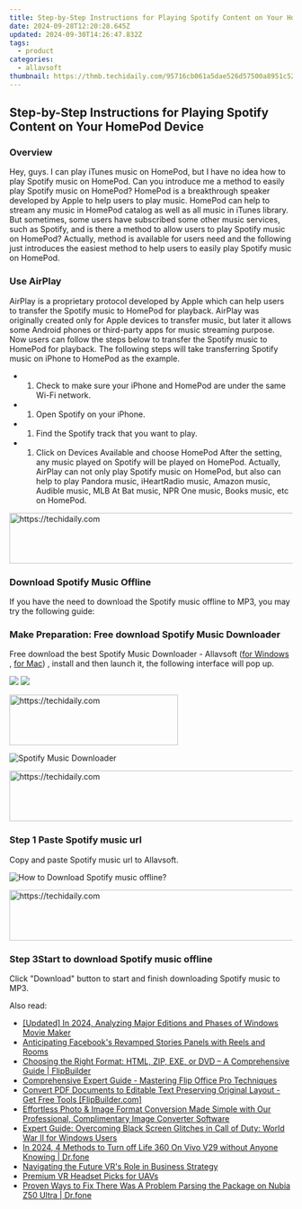 ```yaml
---
title: Step-by-Step Instructions for Playing Spotify Content on Your HomePod Device
date: 2024-09-28T12:20:28.645Z
updated: 2024-09-30T14:26:47.832Z
tags:
  - product
categories:
  - allavsoft
thumbnail: https://thmb.techidaily.com/95716cb061a5dae526d57500a8951c520e1cad5f6661b79a6595a67d8bfbaed5.jpg
---
```


## Step-by-Step Instructions for Playing Spotify Content on Your HomePod Device

### Overview

Hey, guys. I can play iTunes music on HomePod, but I have no idea how to play Spotify music on HomePod. Can you introduce me a method to easily play Spotify music on HomePod? HomePod is a breakthrough speaker developed by Apple to help users to play music. HomePod can help to stream any music in HomePod catalog as well as all music in iTunes library. But sometimes, some users have subscribed some other music services, such as Spotify, and is there a method to allow users to play Spotify music on HomePod? Actually, method is available for users need and the following just introduces the easiest method to help users to easily play Spotify music on HomePod.

### Use AirPlay

AirPlay is a proprietary protocol developed by Apple which can help users to transfer the Spotify music to HomePod for playback. AirPlay was originally created only for Apple devices to transfer music, but later it allows some Android phones or third-party apps for music streaming purpose. Now users can follow the steps below to transfer the Spotify music to HomePod for playback. The following steps will take transferring Spotify music on iPhone to HomePod as the example.

* 1. Check to make sure your iPhone and HomePod are under the same Wi-Fi network.
* 1. Open Spotify on your iPhone.
* 1. Find the Spotify track that you want to play.
* 1. Click on Devices Available and choose HomePod After the setting, any music played on Spotify will be played on HomePod. Actually, AirPlay can not only play Spotify music on HomePod, but also can help to play Pandora music, iHeartRadio music, Amazon music, Audible music, MLB At Bat music, NPR One music, Books music, etc on HomePod.

<!-- affiliate ads begin -->
<a href="https://laganoo.pxf.io/c/5597632/1528703/16446" target="_top" id="1528703">
  <img src="//a.impactradius-go.com/display-ad/16446-1528703" border="0" alt="https://techidaily.com" width="728" height="90"/>
</a>
<img height="0" width="0" src="https://laganoo.pxf.io/i/5597632/1528703/16446" style="position:absolute;visibility:hidden;" border="0" />
<!-- affiliate ads end -->

### Download Spotify Music Offline

If you have the need to download the Spotify music offline to MP3, you may try the following guide:

### Make Preparation: Free download Spotify Music Downloader

Free download the best Spotify Music Downloader - Allavsoft ([for Windows](https://tools.techidaily.com/allavsoft/products/) , [for Mac](https://tools.techidaily.com/allavsoft/products/)) , install and then launch it, the following interface will pop up.

[![](https://www.allavsoft.com/how-to/../images/how-to/free-download-win.jpg)](https://tools.techidaily.com/allavsoft/products/) [![](https://www.allavsoft.com/how-to/../images/how-to/free-download-mac.jpg)](https://tools.techidaily.com/allavsoft/products/)

<!-- affiliate ads begin -->
<a href="https://aligracehair.sjv.io/c/5597632/1997675/19272" target="_top" id="1997675">
  <img src="//a.impactradius-go.com/display-ad/19272-1997675" border="0" alt="https://techidaily.com" width="300" height="90"/>
</a>
<img height="0" width="0" src="https://aligracehair.sjv.io/i/5597632/1997675/19272" style="position:absolute;visibility:hidden;" border="0" />
<!-- affiliate ads end -->

![Spotify Music Downloader](https://www.allavsoft.com/how-to/../images/allavsoft/screen-shot-600.jpg)

<!-- affiliate ads begin -->
<a href="https://unicoeye.pxf.io/c/5597632/2134249/18498" target="_top" id="2134249">
  <img src="//a.impactradius-go.com/display-ad/18498-2134249" border="0" alt="https://techidaily.com" width="728" height="90"/>
</a>
<img height="0" width="0" src="https://unicoeye.pxf.io/i/5597632/2134249/18498" style="position:absolute;visibility:hidden;" border="0" />
<!-- affiliate ads end -->

### Step 1 Paste Spotify music url

Copy and paste Spotify music url to Allavsoft.

![How to Download Spotify music offline?](https://www.allavsoft.com/how-to/../images/how-to/spotify-to-mp3/spotify-to-mp3.jpg)

<!-- affiliate ads begin -->
<a href="https://aligracehair.sjv.io/c/5597632/2006919/19272" target="_top" id="2006919">
  <img src="//a.impactradius-go.com/display-ad/19272-2006919" border="0" alt="https://techidaily.com" width="728" height="90"/>
</a>
<img height="0" width="0" src="https://aligracehair.sjv.io/i/5597632/2006919/19272" style="position:absolute;visibility:hidden;" border="0" />
<!-- affiliate ads end -->

### Step 3Start to download Spotify music offline

Click "Download" button to start and finish downloading Spotify music to MP3.

<ins class="adsbygoogle"
     style="display:block"
     data-ad-format="autorelaxed"
     data-ad-client="ca-pub-7571918770474297"
     data-ad-slot="1223367746"></ins>

<ins class="adsbygoogle"
     style="display:block"
     data-ad-client="ca-pub-7571918770474297"
     data-ad-slot="8358498916"
     data-ad-format="auto"
     data-full-width-responsive="true"></ins>

<span class="atpl-alsoreadstyle">Also read:</span>
<div><ul>
<li><a href="https://fox-glue.techidaily.com/updated-in-2024-analyzing-major-editions-and-phases-of-windows-movie-maker/"><u>[Updated] In 2024, Analyzing Major Editions and Phases of Windows Movie Maker</u></a></li>
<li><a href="https://facebook.techidaily.com/anticipating-facebooks-revamped-stories-panels-with-reels-and-rooms/"><u>Anticipating Facebook's Revamped Stories Panels with Reels and Rooms</u></a></li>
<li><a href="https://win-data.techidaily.com/choosing-the-right-format-html-zip-exe-or-dvd-a-comprehensive-guide-flipbuilder/"><u>Choosing the Right Format: HTML, ZIP, EXE, or DVD – A Comprehensive Guide | FlipBuilder</u></a></li>
<li><a href="https://win-data.techidaily.com/comprehensive-expert-guide-mastering-flip-office-pro-techniques/"><u>Comprehensive Expert Guide - Mastering Flip Office Pro Techniques</u></a></li>
<li><a href="https://win-data.techidaily.com/convert-pdf-documents-to-editable-text-preserving-original-layout-get-free-tools-flipbuildercom/"><u>Convert PDF Documents to Editable Text Preserving Original Layout - Get Free Tools [FlipBuilder.com]</u></a></li>
<li><a href="https://win-data.techidaily.com/effortless-photo-and-image-format-conversion-made-simple-with-our-professional-complimentary-image-converter-software/"><u>Effortless Photo & Image Format Conversion Made Simple with Our Professional, Complimentary Image Converter Software</u></a></li>
<li><a href="https://win-blog.techidaily.com/expert-guide-overcoming-black-screen-glitches-in-call-of-duty-world-war-ii-for-windows-users/"><u>Expert Guide: Overcoming Black Screen Glitches in Call of Duty: World War II for Windows Users</u></a></li>
<li><a href="https://fake-location.techidaily.com/in-2024-4-methods-to-turn-off-life-360-on-vivo-v29-without-anyone-knowing-drfone-by-drfone-virtual-android/"><u>In 2024, 4 Methods to Turn off Life 360 On Vivo V29 without Anyone Knowing | Dr.fone</u></a></li>
<li><a href="https://extra-tips.techidaily.com/navigating-the-future-vrs-role-in-business-strategy/"><u>Navigating the Future VR's Role in Business Strategy</u></a></li>
<li><a href="https://extra-lessons.techidaily.com/premium-vr-headset-picks-for-uavs/"><u>Premium VR Headset Picks for UAVs</u></a></li>
<li><a href="https://fix-guide.techidaily.com/proven-ways-to-fix-there-was-a-problem-parsing-the-package-on-nubia-z50-ultra-drfone-by-drfone-fix-android-problems-fix-android-problems/"><u>Proven Ways to Fix There Was A Problem Parsing the Package on Nubia Z50 Ultra | Dr.fone</u></a></li>
</ul></div>

